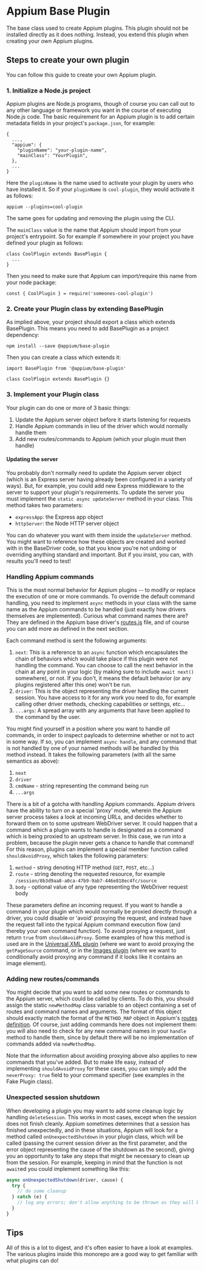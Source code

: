 # Appium Base Plugin

The base class used to create Appium plugins. This plugin should not be installed directly as it does nothing. Instead, you extend this plugin when creating your *own* Appium plugins.

## Steps to create your own plugin

You can follow this guide to create your own Appium plugin.

### 1. Initialize a Node.js project

Appium plugins are Node.js programs, though of course you can call out to any other language or framework you want in the course of executing Node.js code. The basic requirement for an Appium plugin is to add certain metadata fields in your project's `package.json`, for example:

```
{
  ...,
  "appium": {
    "pluginName": "your-plugin-name",
    "mainClass": "YourPlugin",
  },
  ...
}
```

Here the `pluginName` is the name used to activate your plugin by users who have installed it. So if your `pluginName` is `cool-plugin`, they would activate it as follows:

```
appium --plugins=cool-plugin
```

The same goes for updating and removing the plugin using the CLI.

The `mainClass` value is the name that Appium should import from your project's entrypoint. So for example if somewhere in your project you have defined your plugin as follows:

```
class CoolPlugin extends BasePlugin {
  ...
}
```

Then you need to make sure that Appium can import/require this name from your node package:

```
const { CoolPlugin } = require('someones-cool-plugin')
```

### 2. Create your Plugin class by extending BasePlugin

As implied above, your project should export a class which extends BasePlugin. This means you need to add BasePlugin as a project dependency:

```
npm install --save @appium/base-plugin
```

Then you can create a class which extends it:

```
import BasePlugin from '@appium/base-plugin'

class CoolPlugin extends BasePlugin {}
```

### 3. Implement your Plugin class

Your plugin can do one or more of 3 basic things:

1. Update the Appium server object before it starts listening for requests
1. Handle Appium commands in lieu of the driver which would normally handle them
1. Add new routes/commands to Appium (which your plugin must then handle)

#### Updating the server

You probably don't normally need to update the Appium server object (which is an Express server having already been configured in a variety of ways). But, for example, you could add new Express middleware to the server to support your plugin's requirements. To update the server you must implement the `static async updateServer` method in your class. This method takes two parameters:

* `expressApp`: the Express app object
* `httpServer`: the Node HTTP server object

You can do whatever you want with them inside the `updateServer` method. You might want to reference how these objects are created and worked with in the BaseDriver code, so that you know you're not undoing or overriding anything standard and important. But if you insist, you can, with results you'll need to test!

### Handling Appium commands

This is the most normal behavior for Appium plugins -- to modify or replace the execution of one or more commands. To override the default command handling, you need to implement `async` methods in your class with the same name as the Appium commands to be handled (just exactly how drivers themselves are implemented). Curious what command names there are? They are defined in the Appium base driver's [routes.js](https://github.com/appium/appium-base-driver/blob/master/lib/protocol/routes.js) file, and of course you can add more as defined in the next section.

Each command method is sent the following arguments:

1. `next`: This is a reference to an `async` function which encapsulates the chain of behaviors which would take place if this plugin were not handling the command. You can choose to call the next behavior in the chain at any point in your logic (by making sure to include `await next()` somewhere), or not. If you don't, it means the default behavior (or any plugins registered after this one) won't be run.
1. `driver`: This is the object representing the driver handling the current session. You have access to it for any work you need to do, for example calling other driver methods, checking capabilities or settings, etc...
1. `...args`: A spread array with any arguments that have been applied to the command by the user.

You might find yourself in a position where you want to handle *all* commands, in order to inspect payloads to determine whether or not to act in some way. If so, you can implement `async handle`, and any command that is not handled by one of your named methods will be handled by this method instead. It takes the following parameters (with all the same semantics as above):

1. `next`
1. `driver`
1. `cmdName` - string representing the command being run
1. `...args`

There is a bit of a gotcha with handling Appium commands. Appium drivers have the ability to turn on a special 'proxy' mode, wherein the Appium server process takes a look at incoming URLs, and decides whether to forward them on to some upstream WebDriver server. It could happen that a command which a plugin wants to handle is designated as a command which is being proxied to an upstream server. In this case, we run into a problem, because the plugin never gets a chance to handle that command! For this reason, plugins can implement a special member function called `shouldAvoidProxy`, which takes the following parameters:

1. `method` - string denoting HTTP method (`GET`, `POST`, etc...)
2. `route` - string denoting the requested resource, for example `/session/8b3d9aa8-a0ca-47b9-9ab7-446e818ec4fc/source`
3. `body` - optional value of any type representing the WebDriver request body

These parameters define an incoming request. If you want to handle a command in your plugin which would normally be proxied directly through a driver, you could disable or 'avoid' proxying the request, and instead have the request fall into the typical Appium command execution flow (and thereby your own command function). To avoid proxying a request, just return `true` from `shouldAvoidProxy`. Some examples of how this method is used are in the [Universal XML plugin](../universal-xml/lib/plugin.js) (where we want to avoid proxying the `getPageSource` command, or in the [Images plugin](../images/lib/plugin.js) (where we want to conditionally avoid proxying any command if it looks like it contains an image element).

### Adding new routes/commands

You might decide that you want to add some new routes or commands to the Appium server, which could be called by clients. To do this, you should assign the static `newMethodMap` class variable to an object containing a set of routes and command names and arguments. The format of this object should exactly match the format of the `METHOD_MAP` object in Appium's [routes definition](https://github.com/appium/appium-base-driver/blob/master/lib/protocol/routes.js). Of course, just adding commands here does not implement them: you will also need to check for any new command names in your `handle` method to handle them, since by default there will be no implementation of commands added via `newMethodMap`.

Note that the information about avoiding proxying above also applies to new commands that you've added. But to make life easy, instead of implementing `shouldAvoidProxy` for these cases, you can simply add the `neverProxy: true` field to your command specifier (see examples in the Fake Plugin class).

### Unexpected session shutdown

When developing a plugin you may want to add some cleanup logic by handling `deleteSession`. This works in most cases, except when the session does not finish cleanly. Appium sometimes determines that a session has finished unexpectedly, and in these situations, Appium will look for a method called `onUnexpectedShutdown` in your plugin class, which will be called (passing the current session driver as the first parameter, and the error object representing the cause of the shutdown as the second), giving you an opportunity to take any steps that might be necessary to clean up from the session. For example, keeping in mind that the function is not `await`ed you could implement something like this:

```js
async onUnexpectedShutdown(driver, cause) {
  try {
    // do some cleanup
  } catch (e) {
    // log any errors; don't allow anything to be thrown as they will be unhandled rejections
  }
}
```

## Tips

All of this is a lot to digest, and it's often easier to have a look at examples. The various plugins inside this monorepo are a good way to get familiar with what plugins can do!
